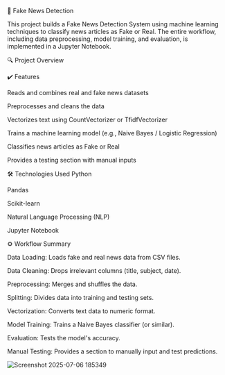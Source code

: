 📰 Fake News Detection


This project builds a Fake News Detection System using machine learning techniques to classify news articles as Fake or Real. The entire workflow, including data preprocessing, model training, and evaluation, is implemented in a Jupyter Notebook.

🔍 Project Overview


✔️ Features


Reads and combines real and fake news datasets

Preprocesses and cleans the data

Vectorizes text using CountVectorizer or TfidfVectorizer

Trains a machine learning model (e.g., Naive Bayes / Logistic Regression)

Classifies news articles as Fake or Real

Provides a testing section with manual inputs

🛠️ Technologies Used
Python

Pandas

Scikit-learn

Natural Language Processing (NLP)

Jupyter Notebook

⚙️ Workflow Summary


Data Loading: Loads fake and real news data from CSV files.

Data Cleaning: Drops irrelevant columns (title, subject, date).

Preprocessing: Merges and shuffles the data.

Splitting: Divides data into training and testing sets.

Vectorization: Converts text data to numeric format.

Model Training: Trains a Naive Bayes classifier (or similar).

Evaluation: Tests the model's accuracy.

Manual Testing: Provides a section to manually input and test predictions.

![Screenshot 2025-07-06 185349](https://github.com/user-attachments/assets/2bd8ed0d-b9a2-4699-9475-d77ffa36687b)
